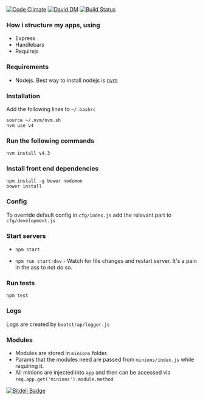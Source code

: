 [![Code Climate](https://codeclimate.com/github/swarajgiri/express-bootstrap/badges/gpa.svg)](https://codeclimate.com/github/swarajgiri/express-bootstrap)
[![David DM](https://david-dm.org/swarajgiri/express-bootstrap.svg)](https://david-dm.org/swarajgiri/express-bootstrap.svg)
[![Build Status](https://travis-ci.org/swarajgiri/express-bootstrap.svg?branch=master)](https://travis-ci.org/swarajgiri/express-bootstrap)

### How i structure my apps, using
- Express
- Handlebars
- Requirejs

### Requirements
-  Nodejs. Best way to install nodejs is [nvm](https://github.com/creationix/nvm)

### Installation
Add the following lines to `~/.bashrc`
```
source ~/.nvm/nvm.sh
nvm use v4
```

### Run the following commands
```
nvm install v4.3
```

### Install front end dependencies

```
npm install -g bower nodemon
bower install
```

### Config
To override default config in `cfg/index.js` add the relevant part to `cfg/development.js`

### Start servers
- `npm start`

- `npm run start:dev` - Watch for file changes and restart server. It's a pain in the ass to not do so.

### Run tests
`npm test`

### Logs
Logs are created by `bootstrap/logger.js`

### Modules
- Modules are stored in `minions` folder.
- Params that the modules need are passed from `minions/index.js` while requiring it.
- All minions are injected into `app` and then can be accessed via `req.app.get('minions').module.method`

[![Bitdeli Badge](https://d2weczhvl823v0.cloudfront.net/swarajgiri/express-bootstrap/trend.png)](https://bitdeli.com/free "Bitdeli Badge")




